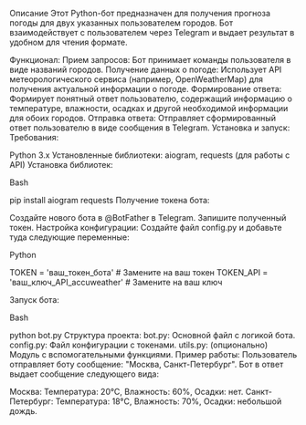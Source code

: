 Описание
Этот Python-бот предназначен для получения прогноза погоды для двух указанных пользователем городов. Бот взаимодействует с пользователем через Telegram и выдает результат в удобном для чтения формате.

Функционал:
Прием запросов: Бот принимает команды пользователя в виде названий городов.
Получение данных о погоде: Использует API метеорологического сервиса (например, OpenWeatherMap) для получения актуальной информации о погоде.
Формирование ответа: Формирует понятный ответ пользователю, содержащий информацию о температуре, влажности, осадках и другой необходимой информации для обоих городов.
Отправка ответа: Отправляет сформированный ответ пользователю в виде сообщения в Telegram.
Установка и запуск:
Требования:

Python 3.x
Установленные библиотеки: aiogram, requests (для работы с API)
Установка библиотек:

Bash

pip install aiogram requests
Получение токена бота:

Создайте нового бота в @BotFather в Telegram.
Запишите полученный токен.
Настройка конфигурации:
Создайте файл config.py и добавьте туда следующие переменные:

Python

TOKEN = 'ваш_токен_бота'  # Замените на ваш токен
TOKEN_API = 'ваш_ключ_API_accuweather'  # Замените на ваш ключ

Запуск бота:

Bash

python bot.py
Структура проекта:
bot.py: Основной файл с логикой бота.
config.py: Файл конфигурации с токенами.
utils.py: (опционально) Модуль с вспомогательными функциями.
Пример работы:
Пользователь отправляет боту сообщение: "Москва, Санкт-Петербург". Бот в ответ выдает сообщение следующего вида:

Москва: Температура: 20°C, Влажность: 60%, Осадки: нет.
Санкт-Петербург: Температура: 18°C, Влажность: 70%, Осадки: небольшой дождь.
